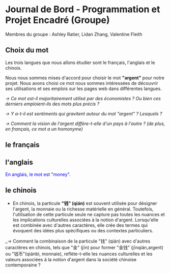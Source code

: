 # Journal de Bord - Programmation et Projet Encadré (Groupe)

Membres du groupe : Ashley Ratier, Lidan Zhang, Valentine Fleith

## Choix du mot

Les trois langues que nous allons étudier sont le français, l'anglais et le chinois.

Nous nous sommes mises d'accord pour choisir le mot **"argent"** pour notre projet. Nous avons choisi ce mot nous sommes intéressées de découvrir ses utilisations et ses emplois sur les pages web dans différentes langues.

_-> Ce mot est-il majoritairement utilisé par des économistes ? Ou bien ces derniers emploient-ils des mots plus précis ?_ 

_-> Y a-t-il est sentiments qui gravitent autour du mot "argent" ? Lesquels ?_

_-> Comment la vision de l'argent diffère-t-elle d'un pays à l'autre ? (de plus, en français, ce mot a un homonyme)_


## le français

## l'anglais

<span style="color:blue">En anglais, le mot est "money"</span>.

## le chinois

- En chinois, la particule **"钱" (qián)** est souvent utilisée pour désigner l'argent, la monnaie ou la richesse matérielle en général. Toutefois, l'utilisation de cette particule seule ne capture pas toutes les nuances et les implications culturelles associées à la notion d'argent. Lorsqu'elle est combinée avec d'autres caractères, elle crée des termes qui évoquent des idées plus spécifiques ou des contextes particuliers.

_-> Comment la combinaison de la particule "钱" (qián) avec d'autres caractères en chinois, tels que "金" (jīn) pour former "金钱" (jīnqián,argent) ou "钱币"(qiánbì, monnaie), reflète-t-elle les nuances culturelles et les valeurs associées à la notion d'argent dans la société chinoise contemporaine ?



